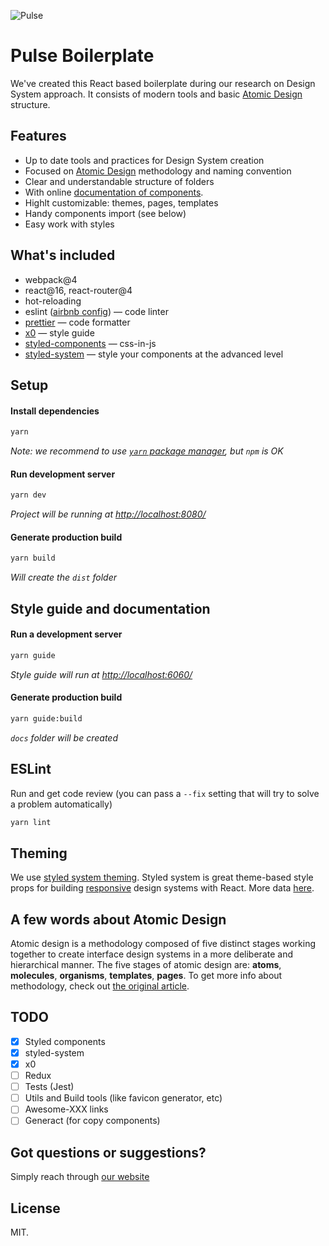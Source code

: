 ![Pulse](https://raw.githubusercontent.com/heartbeatua/Pulse-Boilerplate/master/tmp/cover.png)

# Pulse Boilerplate

We've created this React based boilerplate during our research on Design System approach.
It consists of modern tools and basic [Atomic Design](http://bradfrost.com/blog/post/atomic-web-design/) structure.

## Features

- Up to date tools and practices for Design System creation
- Focused on [Atomic Design](http://bradfrost.com/blog/post/atomic-web-design/) methodology and naming convention
- Clear and understandable structure of folders
- With online [documentation of components](https://github.com/c8r/x0/).
- Highlt customizable: themes, pages, templates
- Handy components import (see below)
- Easy work with styles

## What's included

- webpack@4
- react@16, react-router@4
- hot-reloading
- eslint ([airbnb config](https://github.com/airbnb/javascript/tree/master/packages/eslint-config-airbnb)) — code linter
- [prettier](https://prettier.io/) — code formatter
- [x0](https://github.com/c8r/x0/) — style guide 
- [styled-components](https://www.styled-components.com/) — css-in-js
- [styled-system](https://github.com/jxnblk/styled-system) — style your components at the advanced level

## Setup

#### Install dependencies
```sh
yarn
```
*Note: we recommend to use [`yarn` package manager](https://yarnpkg.com/), but `npm` is OK*

#### Run development server
```sh
yarn dev
```

*Project will be running at [http://localhost:8080/](http://localhost:8080/)*

#### Generate production build
```sh
yarn build
```

*Will create the `dist` folder*

## Style guide and documentation

#### Run a development server
```sh
yarn guide
```

*Style guide will run at [http://localhost:6060/](http://localhost:6060/)*

#### Generate production build
```sh
yarn guide:build
```

*`docs` folder will be created*

## ESLint

Run and get code review (you can pass a `--fix` setting that will try to solve a problem automatically)
```sh
yarn lint
```

## Theming
We use [styled system theming](https://github.com/jxnblk/styled-system/blob/master/docs/getting-started.md#theming). Styled system is great theme-based style props for building [responsive](https://github.com/jxnblk/styled-system/blob/master/docs/responsive-styles.md) design systems with React. More data [here](https://github.com/jxnblk/styled-system/blob/master/docs/api.md).

## A few words about Atomic Design

Atomic design is a methodology composed of five distinct stages working together to create interface design systems in a more deliberate and hierarchical manner. The five stages of atomic design are: __atoms__, __molecules__, __organisms__, __templates__, __pages__. To get more info about methodology, check out [the original article](http://atomicdesign.bradfrost.com/chapter-2/).

## TODO

- [x] Styled components
- [x] styled-system
- [x] x0
- [ ] Redux
- [ ] Tests (Jest)
- [ ] Utils and Build tools (like favicon generator, etc)
- [ ] Awesome-XXX links
- [ ] Generact (for copy components)

## Got questions or suggestions?
Simply reach through [our website](https://heartbeat.ua/lets-talk)

## License

MIT.
